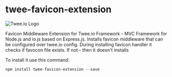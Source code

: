 # twee-favicon-extension

![Twee.io Logo](https://s3.eu-central-1.amazonaws.com/meshin/public/twee.io.png)

Favicon Middleware Extension for Twee.io Framework - MVC Framework for Node.js and io.js based on Express.js.
Installs favicon middleware that can be configured over twee.io config. 
During installing favicon handler it checks if favocon file exists. If not - then it doesn't installs

To install it use this command:

```
npm install twee-favicon-extension --save
```